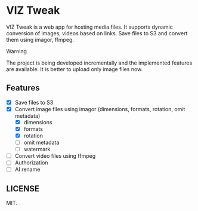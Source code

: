 # VIZ Tweak

VIZ Tweak is a web app for hosting media files. It supports dynamic conversion of images, videos based on links. Save files to S3 and convert them using imagor, ffmpeg.

> [!WARNING]
> The project is being developed incrementally and the implemented features are available.
> It is better to upload only image files now.

## Features

- [x] Save files to S3
- [x] Convert image files using imagor (dimensions, formats, rotation, omit metadata)
  - [x] dimensions
  - [x] formats
  - [x] rotation
  - [ ] omit metadata
  - [ ] watermark
- [ ] Convert video files using ffmpeg
- [ ] Authorization
- [ ] AI rename

## LICENSE

MIT.
